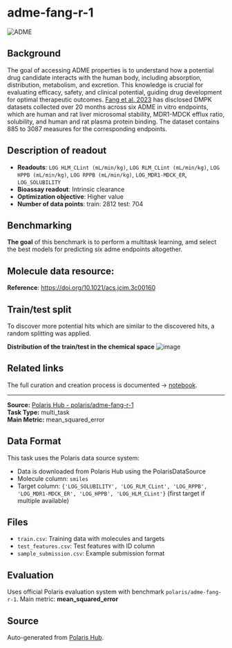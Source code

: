 # adme-fang-r-1

![ADME](https://storage.googleapis.com/polaris-public/icons/icons8-whale-96-ADME.png) 

## Background

The goal of accessing ADME properties is to understand how a potential drug candidate interacts with the human body, including absorption, distribution, metabolism, and excretion. This knowledge is crucial for evaluating efficacy, safety, and clinical potential, guiding drug development for optimal therapeutic outcomes. [Fang et al. 2023](https://doi.org/10.1021/acs.jcim.3c00160) has disclosed DMPK datasets collected over 20 months across six ADME in vitro endpoints, which are human and rat liver microsomal stability, MDR1-MDCK efflux ratio, solubility, and human and rat plasma protein binding. The dataset contains 885 to 3087 measures for the corresponding endpoints. 

## Description of readout 
- **Readouts**: `LOG HLM_CLint (mL/min/kg)`, `LOG RLM_CLint (mL/min/kg)`, `LOG HPPB (mL/min/kg)`, `LOG RPPB (mL/min/kg)`, `LOG_MDR1-MDCK_ER`, `LOG_SOLUBILITY`
- **Bioassay readout**: Intrinsic clearance
- **Optimization objective**: Higher value
- **Number of data points**: train: 2812 test: 704

## Benchmarking
**The goal** of this benchmark is to perform a multitask learning, amd select the best models for predicting six adme endpoints altogether. 

## Molecule data resource:
**Reference**: https://doi.org/10.1021/acs.jcim.3c00160

## Train/test split
To discover more potential hits which are similar to the discovered hits, a random splitting was applied. 


**Distribution of the train/test in the chemical space**
![image](https://storage.googleapis.com/polaris-public/benchmarks/figures/fang2023_ADME_public_v1_tsne_random_split.png)

## Related links
The full curation and creation process is documented -> [notebook](https://github.com/polaris-hub/polaris-recipes/blob/main/02_MolProp/02_ADME_dataset.ipynb).

---

**Source:** [Polaris Hub - polaris/adme-fang-r-1](https://polarishub.io)  
**Task Type:** multi_task  
**Main Metric:** mean_squared_error

## Data Format

This task uses the Polaris data source system:
- Data is downloaded from Polaris Hub using the PolarisDataSource
- Molecule column: `smiles`
- Target column: `{'LOG_SOLUBILITY', 'LOG_RLM_CLint', 'LOG_RPPB', 'LOG_MDR1-MDCK_ER', 'LOG_HPPB', 'LOG_HLM_CLint'}` (first target if multiple available)

## Files

- `train.csv`: Training data with molecules and targets
- `test_features.csv`: Test features with ID column
- `sample_submission.csv`: Example submission format

## Evaluation

Uses official Polaris evaluation system with benchmark `polaris/adme-fang-r-1`.
Main metric: **mean_squared_error**

## Source

Auto-generated from [Polaris Hub](https://polarishub.io/).

